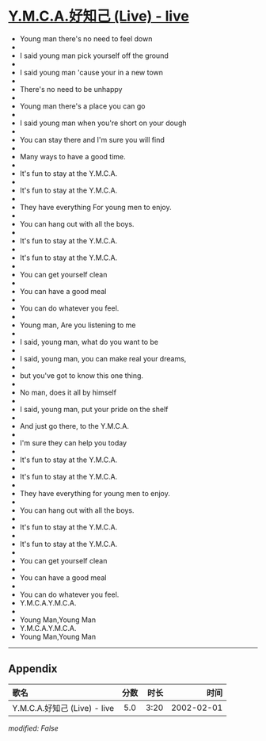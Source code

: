 # [Y.M.C.A.好知己 (Live) - live](https://music.163.com/song?id=67091)

* Young man there's no need to feel down
* 
* I said young man pick yourself off the ground
* 
* I said young man 'cause your in a new town
* 
* There's no need to be unhappy
* 
* Young man there's a place you can go
* 
* I said young man when you're short on your dough
* 
* You can stay there and I'm sure you will find
* 
* Many ways to have a good time.
* 
* It's fun to stay at the Y.M.C.A.
* 
* It's fun to stay at the Y.M.C.A.
* 
* They have everything For young men to enjoy.
* 
* You can hang out with all the boys.
* 
* It's fun to stay at the Y.M.C.A.
* 
* It's fun to stay at the Y.M.C.A.
* 
* You can get yourself clean
* 
* You can have a good meal
* 
* You can do whatever you feel.
* 
* Young man, Are you listening to me
* 
* I said, young man, what do you want to be
* 
* I said, young man, you can make real your dreams,
* 
* but you've got to know this one thing.
* 
* No man, does it all by himself
* 
* I said, young man, put your pride on the shelf
* 
* And just go there, to the Y.M.C.A.
* 
* I'm sure they can help you today
* 
* It's fun to stay at the Y.M.C.A.
* 
* It's fun to stay at the Y.M.C.A.
* 
* They have everything for young men to enjoy.
* 
* You can hang out with all the boys.
* 
* It's fun to stay at the Y.M.C.A.
* 
* It's fun to stay at the Y.M.C.A.
* 
* You can get yourself clean
* 
* You can have a good meal
* 
* You can do whatever you feel.
* Y.M.C.A.Y.M.C.A.
* 
* Young Man,Young Man
* Y.M.C.A.Y.M.C.A.
* Young Man,Young Man


---

## Appendix

|歌名|分数|时长|时间|
|:---|:---:|---:|---:|
|Y.M.C.A.好知己 (Live) - live|5.0|3:20|2002-02-01

*modified: False*